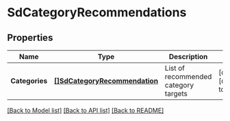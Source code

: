 # SdCategoryRecommendations

## Properties
Name | Type | Description | Notes
------------ | ------------- | ------------- | -------------
**Categories** | [**[]SdCategoryRecommendation**](SDCategoryRecommendation.md) | List of recommended category targets | [optional] [default to null]

[[Back to Model list]](../README.md#documentation-for-models) [[Back to API list]](../README.md#documentation-for-api-endpoints) [[Back to README]](../README.md)

